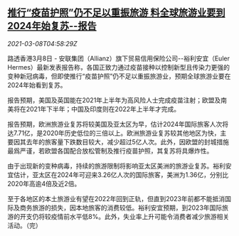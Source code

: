 <!--1615181021000-->
[推行“疫苗护照”仍不足以重振旅游 料全球旅游业要到2024年始复苏--报告](https://cn.reuters.com/article/allianz-covid-vaccine-travell-0308-idCNKBS2B00D2)
------

<div><i>2021-03-08T04:58:29Z</i></div><p>路透香港3月8日 - 安联集团（Allianz）旗下贸易信用保险公司--裕利安宜（Euler Hermes）最新发表报告称，各国正致力通过疫苗接种以控制新型且传染力更强的变种新冠病毒，但即使推行“疫苗护照”仍不足以重振旅游业，预期全球旅游业要在2024年始看到复苏。</p><p>报告预期，美国及英国能在2021年上半年为高风险人士完成疫苗注射；欧盟及南美将在2021年下半年；中国及印度则在2022年上半年才完成。</p><p>报告预期，欧洲旅游业复苏将较美国及亚太区为早，估计2024年国际旅客人次将达7.71亿，是2020年历史低位的三倍以上。欧洲旅游业复苏较其他地区为快，主要因其去年的旅客量下跌数目较大，减少超过5亿人次。此外，因欧盟的封城措施最爲严谨，若欧盟各国配合放松管制及推行疫苗护照，其复苏将具爆炸性。</p><p>由于出现新的变种病毒，持续的旅游限制将影响亚太区美洲的旅游业复苏。裕利安宜估计，亚太区在2024年可迎来3.26亿人次的国际旅客，美洲为1.36亿，分别比2020年高逾4倍及近2倍。</p><p>至于各地区的本土旅游业有望在2022年回到正轨，但直到2023年前都不能抵消国际及商务旅游的损失，因本地旅客的消费较低。裕利安宜预期，到2023年国际旅游的开支仍将较疫情前水平低8%。此外，失业率上升可能令消费者减少旅游相关活动。（完）</p>

